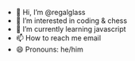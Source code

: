 - 👋 Hi, I’m @regalglass
- 👀 I’m interested in coding & chess
- 🌱 I’m currently learning javascript 
- 📫 How to reach me email
- 😄 Pronouns: he/him

<!---
regalglass/regalglass is a ✨ special ✨ repository because its `README.md` (this file) appears on your GitHub profile.
You can click the Preview link to take a look at your changes.
--->
